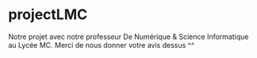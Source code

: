 # projectLMC
Notre projet avec notre professeur De Numérique &amp; Science Informatique au Lycée MC. Merci de nous donner votre avis dessus ^^
